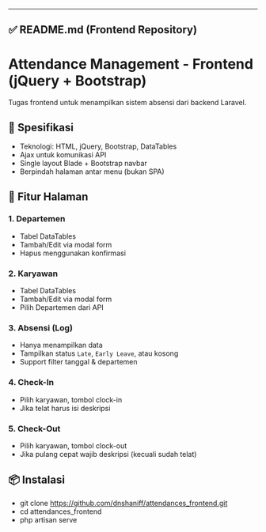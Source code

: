 
---

## ✅ **README.md (Frontend Repository)**

# Attendance Management - Frontend (jQuery + Bootstrap)

Tugas frontend untuk menampilkan sistem absensi dari backend Laravel.

## 📌 Spesifikasi

- Teknologi: HTML, jQuery, Bootstrap, DataTables
- Ajax untuk komunikasi API
- Single layout Blade + Bootstrap navbar
- Berpindah halaman antar menu (bukan SPA)

## 📄 Fitur Halaman

### 1. Departemen
- Tabel DataTables
- Tambah/Edit via modal form
- Hapus menggunakan konfirmasi

### 2. Karyawan
- Tabel DataTables
- Tambah/Edit via modal form
- Pilih Departemen dari API

### 3. Absensi (Log)
- Hanya menampilkan data
- Tampilkan status `Late`, `Early Leave`, atau kosong
- Support filter tanggal & departemen

### 4. Check-In
- Pilih karyawan, tombol clock-in
- Jika telat harus isi deskripsi

### 5. Check-Out
- Pilih karyawan, tombol clock-out
- Jika pulang cepat wajib deskripsi (kecuali sudah telat)

## 📦 Instalasi

- git clone https://github.com/dnshaniff/attendances_frontend.git
- cd attendances_frontend
- php artisan serve
